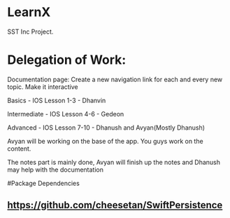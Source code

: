 # LearnX
SST Inc Project.

# Delegation of Work:
Documentation page:
Create a new navigation link for each and every new topic. Make it interactive

Basics - IOS Lesson 1-3 - Dhanvin

Intermediate - IOS Lesson 4-6 - Gedeon

Advanced - IOS Lesson 7-10 - Dhanush and Avyan(Mostly Dhanush)

Avyan will be working on the base of the app. You guys work on the content.

The notes part is mainly done, Avyan will finish up the notes and Dhanush may help with the documentation 

#Package Dependencies

https://github.com/cheesetan/SwiftPersistence
-
